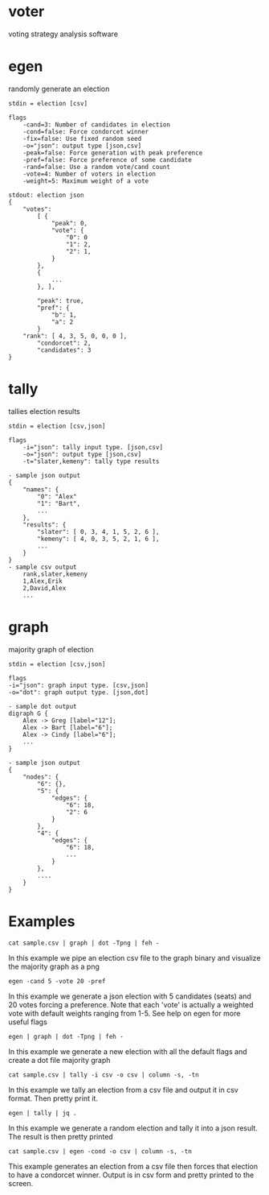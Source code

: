 voter
=====

voting strategy analysis software

egen
====
  randomly generate an election

    stdin = election [csv]

    flags
        -cand=3: Number of candidates in election
        -cond=false: Force condorcet winner
        -fix=false: Use fixed random seed
        -o="json": output type [json,csv]
        -peak=false: Force generation with peak preference
        -pref=false: Force preference of some candidate
        -rand=false: Use a random vote/cand count
        -vote=4: Number of voters in election
        -weight=5: Maximum weight of a vote

    stdout: election json
    {
        "votes":
            [ {
                "peak": 0,
                "vote": {
                    "0": 0
                    "1": 2,
                    "2": 1,
                }
            },
            {
                ...
            }, ],

            "peak": true,
            "pref": {
                "b": 1,
                "a": 2
            }
        "rank": [ 4, 3, 5, 0, 0, 0 ],
            "condorcet": 2,
            "candidates": 3
    }

tally
=====
  tallies election results

    stdin = election [csv,json]

    flags
        -i="json": tally input type. [json,csv]
        -o="json": output type [json,csv]
        -t="slater,kemeny": tally type results

    - sample json output
    {
        "names": {
            "0": "Alex"
            "1": "Bart",
            ...
        },
        "results": {
            "slater": [ 0, 3, 4, 1, 5, 2, 6 ],
            "kemeny": [ 4, 0, 3, 5, 2, 1, 6 ],
            ...
        }
    }
    - sample csv output
        rank,slater,kemeny
        1,Alex,Erik
        2,David,Alex
        ...

graph
=====
  majority graph of election

    stdin = election [csv,json]

    flags
    -i="json": graph input type. [csv,json]
    -o="dot": graph output type. [json,dot]

    - sample dot output
    digraph G {
        Alex -> Greg [label="12"];
        Alex -> Bart [label="6"];
        Alex -> Cindy [label="6"];
        ...
    }

    - sample json output
    {
        "nodes": {
            "6": {},
            "5": {
                "edges": {
                    "6": 18,
                    "2": 6
                }
            },
            "4": {
                "edges": {
                    "6": 18,
                    ...
                }
            },
            ....
        }
    }

Examples
========

    cat sample.csv | graph | dot -Tpng | feh -

In this example we pipe an election csv file to the graph binary and visualize the majority graph as a png

    egen -cand 5 -vote 20 -pref

In this example we generate a json election with 5 candidates (seats) and 20 votes forcing a preference.
Note that each 'vote' is actually a weighted vote with default weights ranging from 1-5. See help on
egen for more useful flags

    egen | graph | dot -Tpng | feh -

In this example we generate a new election with all the default flags and create a dot file majority graph

    cat sample.csv | tally -i csv -o csv | column -s, -tn

In this example we tally an election from a csv file and output it in csv format. Then pretty print it.

    egen | tally | jq .

In this example we generate a random election and tally it into a json result. The result is then pretty printed

    cat sample.csv | egen -cond -o csv | column -s, -tn

This example generates an election from a csv file then forces that election to have a condorcet winner.
Output is in csv form and pretty printed to the screen.
